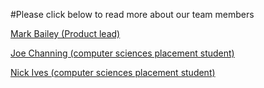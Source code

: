 #Please click below to read more about our team members

<a class="UL" href="./dr-mark-a-bailey">Mark Bailey (Product lead)</a>

<a class="UL" href="./joe-channing">Joe Channing (computer sciences placement student)</a>

<a class="UL" href="./nick-ives">Nick Ives (computer sciences placement student)</a>
